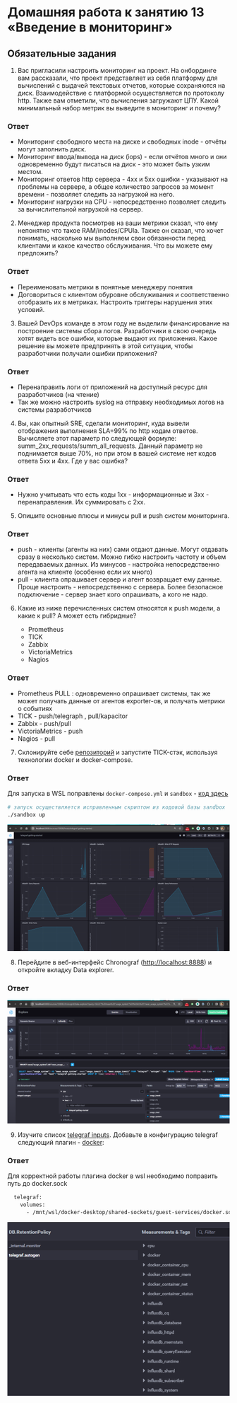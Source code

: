 # Домашняя работа к занятию 13 «Введение в мониторинг»

## Обязательные задания

1. Вас пригласили настроить мониторинг на проект. На онбординге вам рассказали, что проект представляет из себя
платформу для вычислений с выдачей текстовых отчетов, которые сохраняются на диск. Взаимодействие с платформой
осуществляется по протоколу http. Также вам отметили, что вычисления загружают ЦПУ. Какой минимальный набор метрик вы
выведите в мониторинг и почему?

### Ответ

- Мониторинг свободного места на диске и свободных inode - отчёты могут заполнить диск.
- Мониторинг ввода/вывода на диск (iops) - если отчётов много и они одновременно будут писаться на диск - это может быть узким местом.
- Мониторинг ответов http сервера - 4хх и 5хх ошибки - указывают на проблемы на сервере, а общее количество запросов за момент времени - позволяет следить за нагрузкой на него.
- Мониторинг нагрузки на CPU - непосредственно позволяет следить за вычислительной нагрузкой на сервер.

2. Менеджер продукта посмотрев на ваши метрики сказал, что ему непонятно что такое RAM/inodes/CPUla. Также он сказал,
что хочет понимать, насколько мы выполняем свои обязанности перед клиентами и какое качество обслуживания. Что вы
можете ему предложить?

### Ответ

- Переименовать метрики в понятные менеджеру понятия
- Договориться с клиентом обуровне обслуживания и соответственно отобразить их в метриках. Настроить триггеры нарушения этих условий.

3. Вашей DevOps команде в этом году не выделили финансирование на построение системы сбора логов. Разработчики в свою
очередь хотят видеть все ошибки, которые выдают их приложения. Какое решение вы можете предпринять в этой ситуации,
чтобы разработчики получали ошибки приложения?

### Ответ

- Перенаправить логи от приложений на доступный ресурс для разработчиков (на чтение)
- Так же можно настроить syslog на отправку необходимых логов на системы разработчиков

4. Вы, как опытный SRE, сделали мониторинг, куда вывели отображения выполнения SLA=99% по http кодам ответов.
Вычисляете этот параметр по следующей формуле: summ_2xx_requests/summ_all_requests. Данный параметр не поднимается выше
70%, но при этом в вашей системе нет кодов ответа 5xx и 4xx. Где у вас ошибка?

### Ответ

- Нужно учитывать что есть коды 1хх - информационные и 3хх - перенаправления. Их суммировать с 2хх.

5. Опишите основные плюсы и минусы pull и push систем мониторинга.

### Ответ

- push - клиенты (агенты на них) сами отдают данные. Могут отдавать сразу в несколько систем. Можно гибко настроить частоту и объем передаваемых данных. Из минусов - настройка непосредственно агента на клиенте (особенно если их много)
- pull - клиента опрашивает сервер и агент возвращает ему данные. Проще настроить - непосредственно с сервера. Более безопасное подключение - сервер знает кого опрашивать, а кого не надо.

6. Какие из ниже перечисленных систем относятся к push модели, а какие к pull? А может есть гибридные?

    - Prometheus
    - TICK
    - Zabbix
    - VictoriaMetrics
    - Nagios

### Ответ

- Prometheus PULL : одновременно опрашивает системы, так же может получать данные от агентов exporter-ов, и получать метрики о событиях
- TICK - push/telegraph , pull/kapacitor
- Zabbix - push/pull
- VictoriaMetrics - push
- Nagios - pull

7. Склонируйте себе [репозиторий](https://github.com/influxdata/sandbox/tree/master) и запустите TICK-стэк,
используя технологии docker и docker-compose.

### Ответ

Для запуска в WSL поправлены `docker-compose.yml` и `sandbox` - [код здесь](./sandbox/)

```bash
# запуск осуществляется исправленным скриптом из кодовой базы sandbox
./sandbox up
```

![screen](./screen/Screenshot2024-04-08-194609.png)

8. Перейдите в веб-интерфейс Chronograf (<http://localhost:8888>) и откройте вкладку Data explorer.

### Ответ

![screen](./screen/Screenshot2024-04-08-195158.png)

9. Изучите список [telegraf inputs](https://github.com/influxdata/telegraf/tree/master/plugins/inputs).
Добавьте в конфигурацию telegraf следующий плагин - [docker](https://github.com/influxdata/telegraf/tree/master/plugins/inputs/docker):

### Ответ

Для корректной работы плагина docker в wsl необходимо поправить путь до docker.sock

```bash
  telegraf:
    volumes:
      - /mnt/wsl/docker-desktop/shared-sockets/guest-services/docker.sock:/var/run/docker.sock
```

![screen](./screen/Screenshot2024-04-08-212839.png)
